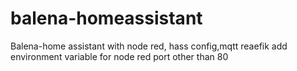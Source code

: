 # balena-homeassistant
Balena-home assistant with node red, hass config,mqtt reaefik
add environment variable for node red port other than 80
